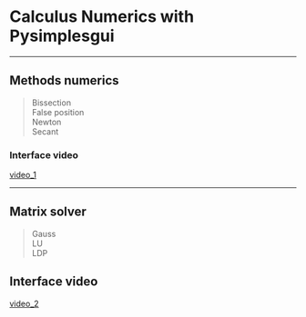 # Calculus Numerics with Pysimplesgui
---------------------------
##  **Methods numerics**
  > Bissection\
  > False position\
  > Newton\
  > Secant


### Interface video
[video_1](https://user-images.githubusercontent.com/76600121/204068107-2db76eff-2150-4877-89d6-1a915b761349.mp4)


--------------------------

## **Matrix solver**
  > Gauss\
  > LU\
  > LDP

## Interface video
[video_2](https://user-images.githubusercontent.com/76600121/204057720-4e2531d8-325d-4109-ae5f-d77fa7f193a9.mp4)
